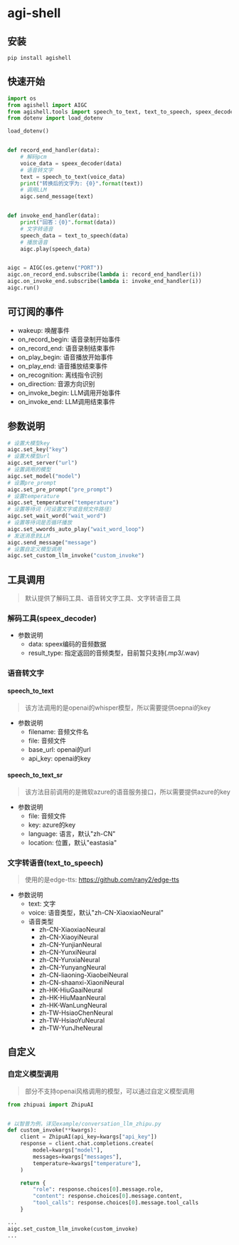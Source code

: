# agi-shell

## 安装

```
pip install agishell
```

## 快速开始

```python
import os
from agishell import AIGC
from agishell.tools import speech_to_text, text_to_speech, speex_decoder
from dotenv import load_dotenv

load_dotenv()


def record_end_handler(data):
    # 解码pcm
    voice_data = speex_decoder(data)
    # 语音转文字
    text = speech_to_text(voice_data)
    print("转换后的文字为: {0}".format(text))
    # 调用LLM
    aigc.send_message(text)


def invoke_end_handler(data):
    print("回答：{0}".format(data))
    # 文字转语音
    speech_data = text_to_speech(data)
    # 播放语音
    aigc.play(speech_data)


aigc = AIGC(os.getenv("PORT"))
aigc.on_record_end.subscribe(lambda i: record_end_handler(i))
aigc.on_invoke_end.subscribe(lambda i: invoke_end_handler(i))
aigc.run()

```

## 可订阅的事件

- wakeup: 唤醒事件
- on_record_begin: 语音录制开始事件
- on_record_end: 语音录制结束事件
- on_play_begin: 语音播放开始事件
- on_play_end: 语音播放结束事件
- on_recognition: 离线指令识别
- on_direction: 音源方向识别
- on_invoke_begin: LLM调用开始事件
- on_invoke_end: LLM调用结束事件

## 参数说明

```python
# 设置大模型key
aigc.set_key("key")
# 设置大模型url
aigc.set_server("url")
# 设置调用的模型
aigc.set_model("model")
# 设置pre_prompt
aigc.set_pre_prompt("pre_prompt")
# 设置temperature
aigc.set_temperature("temperature")
# 设置等待词（可设置文字或音频文件路径）
aigc.set_wait_word("wait_word")
# 设置等待词是否循环播放
aigc.set_wwords_auto_play("wait_word_loop")
# 发送消息到LLM
aigc.send_message("message")
# 设置自定义模型调用
aigc.set_custom_llm_invoke("custom_invoke")
```

## 工具调用

> 默认提供了解码工具、语音转文字工具、文字转语音工具

### 解码工具(speex_decoder)

- 参数说明
    - data: speex编码的音频数据
    - result_type: 指定返回的音频类型，目前暂只支持(.mp3/.wav)

### 语音转文字

#### speech_to_text

> 该方法调用的是openai的whisper模型，所以需要提供oepnai的key

- 参数说明
    - filename: 音频文件名
    - file: 音频文件
    - base_url: openai的url
    - api_key: openai的key

#### speech_to_text_sr

> 该方法目前调用的是微软azure的语音服务接口，所以需要提供azure的key

- 参数说明
    - file: 音频文件
    - key: azure的key
    - language: 语言，默认"zh-CN"
    - location: 位置，默认"eastasia"

### 文字转语音(text_to_speech)
> 使用的是edge-tts: https://github.com/rany2/edge-tts

- 参数说明
    - text: 文字
    - voice: 语音类型，默认"zh-CN-XiaoxiaoNeural"
  - 语音类型
    - zh-CN-XiaoxiaoNeural 
    - zh-CN-XiaoyiNeural 
    - zh-CN-YunjianNeural 
    - zh-CN-YunxiNeural 
    - zh-CN-YunxiaNeural 
    - zh-CN-YunyangNeural 
    - zh-CN-liaoning-XiaobeiNeural 
    - zh-CN-shaanxi-XiaoniNeural 
    - zh-HK-HiuGaaiNeural 
    - zh-HK-HiuMaanNeural 
    - zh-HK-WanLungNeural 
    - zh-TW-HsiaoChenNeural 
    - zh-TW-HsiaoYuNeural 
    - zh-TW-YunJheNeural

## 自定义

### 自定义模型调用

> 部分不支持openai风格调用的模型，可以通过自定义模型调用

```python
from zhipuai import ZhipuAI


# 以智普为例，详见example/conversation_llm_zhipu.py
def custom_invoke(**kwargs):
    client = ZhipuAI(api_key=kwargs["api_key"])
    response = client.chat.completions.create(
        model=kwargs["model"],
        messages=kwargs["messages"],
        temperature=kwargs["temperature"],
    )

    return {
        "role": response.choices[0].message.role,
        "content": response.choices[0].message.content,
        "tool_calls": response.choices[0].message.tool_calls
    }

...
aigc.set_custom_llm_invoke(custom_invoke)
...
```
